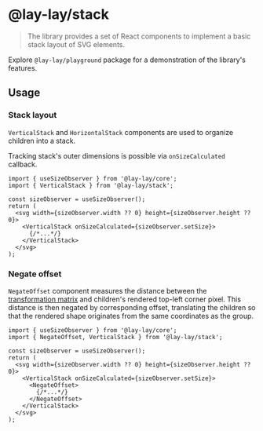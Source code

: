 # @lay-lay/stack

> The library provides a set of React components to implement a basic stack layout of SVG elements.

Explore `@lay-lay/playground` package for a demonstration of the library's features.

## Usage

### Stack layout

`VerticalStack` and `HorizontalStack` components are used to organize children into a stack.

Tracking stack's outer dimensions is possible via `onSizeCalculated` callback.

```tsx
import { useSizeObserver } from '@lay-lay/core';
import { VerticalStack } from '@lay-lay/stack';

const sizeObserver = useSizeObserver();
return (
  <svg width={sizeObserver.width ?? 0} height={sizeObserver.height ?? 0}>
    <VerticalStack onSizeCalculated={sizeObserver.setSize}>
      {/*...*/}
    </VerticalStack>
  </svg>
);
```

### Negate offset

`NegateOffset` component measures the distance between the [transformation matrix](https://svgwg.org/svg2-draft/types.html#__svg__SVGGraphicsElement__getScreenCTM) and children's rendered top-left corner pixel. This distance is then negated by corresponding offset, translating the children so that the rendered shape originates from the same coordinates as the group.

```tsx
import { useSizeObserver } from '@lay-lay/core';
import { NegateOffset, VerticalStack } from '@lay-lay/stack';

const sizeObserver = useSizeObserver();
return (
  <svg width={sizeObserver.width ?? 0} height={sizeObserver.height ?? 0}>
    <VerticalStack onSizeCalculated={sizeObserver.setSize}>
      <NegateOffset>
        {/*...*/}
      </NegateOffset>
    </VerticalStack>
  </svg>
);
```
